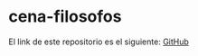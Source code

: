 # cena-filosofos

El link de este repositorio es el siguiente: [GitHub](https://github.com/joseluis031/cena-filosofos.git)
